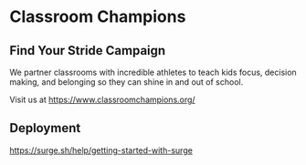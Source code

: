 # Classroom Champions

## Find Your Stride Campaign

We partner classrooms with incredible athletes to teach kids focus, decision making, and belonging so they can shine in and out of school.

Visit us at https://www.classroomchampions.org/

## Deployment

https://surge.sh/help/getting-started-with-surge
